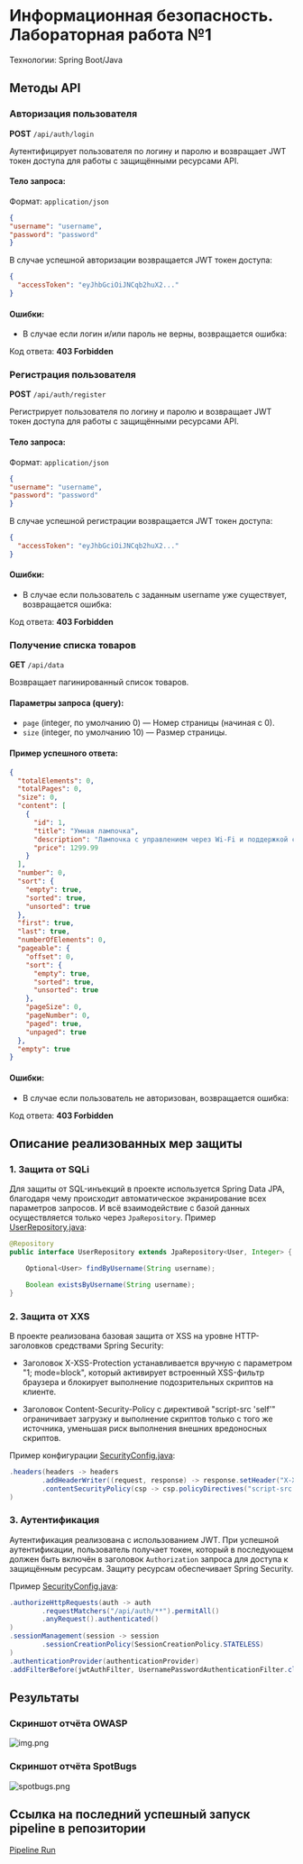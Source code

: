 # Информационная безопасность. Лабораторная работа №1

Технологии: Spring Boot/Java

## Методы API

### Авторизация пользователя

**POST** `/api/auth/login`

Аутентифицирует пользователя по логину и паролю и возвращает JWT токен доступа для работы с защищёнными ресурсами API.

#### Тело запроса:

Формат: `application/json`
```json
{
"username": "username",
"password": "password"
}
```

В случае успешной авторизации возвращается JWT токен доступа:
```json
{
  "accessToken": "eyJhbGciOiJNCqb2huX2..."
}
```

#### Ошибки:

- В случае если логин и/или пароль не верны, возвращается ошибка:

Код ответа: **403 Forbidden**

### Регистрация пользователя

**POST** `/api/auth/register`

Регистрирует пользователя по логину и паролю и возвращает JWT токен доступа для работы с защищёнными ресурсами API.

#### Тело запроса:

Формат: `application/json`
```json
{
"username": "username",
"password": "password"
}
```

В случае успешной регистрации возвращается JWT токен доступа:
```json
{
  "accessToken": "eyJhbGciOiJNCqb2huX2..."
}
```

#### Ошибки:

- В случае если пользователь с заданным username уже существует, возвращается ошибка:

Код ответа: **403 Forbidden**

### Получение списка товаров

**GET** `/api/data`

Возвращает пагинированный список товаров.

#### Параметры запроса (query):

- `page` (integer, по умолчанию 0) — Номер страницы (начиная с 0).
- `size` (integer, по умолчанию 10) — Размер страницы.

#### Пример успешного ответа:
```json
{
  "totalElements": 0,
  "totalPages": 0,
  "size": 0,
  "content": [
    {
      "id": 1,
      "title": "Умная лампочка",
      "description": "Лампочка с управлением через Wi-Fi и поддержкой смартфонов",
      "price": 1299.99
    }
  ],
  "number": 0,
  "sort": {
    "empty": true,
    "sorted": true,
    "unsorted": true
  },
  "first": true,
  "last": true,
  "numberOfElements": 0,
  "pageable": {
    "offset": 0,
    "sort": {
      "empty": true,
      "sorted": true,
      "unsorted": true
    },
    "pageSize": 0,
    "pageNumber": 0,
    "paged": true,
    "unpaged": true
  },
  "empty": true
}
```

#### Ошибки:

- В случае если пользователь не авторизован, возвращается ошибка:

Код ответа: **403 Forbidden**

## Описание реализованных мер защиты

### 1. Защита от SQLi

Для защиты от SQL-инъекций в проекте используется Spring Data JPA, благодаря чему происходит автоматическое экранирование всех параметров запросов. И всё взаимодействие с базой данных осуществляется только через `JpaRepository`.
Пример [UserRepository.java](src/main/java/com/k1ndcat/lab1/repository/UserRepository.java):
```java
@Repository
public interface UserRepository extends JpaRepository<User, Integer> {

    Optional<User> findByUsername(String username);

    Boolean existsByUsername(String username);
}
```

### 2. Защита от XXS

В проекте реализована базовая защита от XSS на уровне HTTP-заголовков средствами Spring Security:

* Заголовок X-XSS-Protection устанавливается вручную с параметром "1; mode=block", который активирует встроенный XSS-фильтр браузера и блокирует выполнение подозрительных скриптов на клиенте.

* Заголовок Content-Security-Policy с директивой "script-src 'self'" ограничивает загрузку и выполнение скриптов только с того же источника, уменьшая риск выполнения внешних вредоносных скриптов.

Пример конфигурации [SecurityConfig.java](src/main/java/com/k1ndcat/lab1/config/SecurityConfig.java):
```java
.headers(headers -> headers
        .addHeaderWriter((request, response) -> response.setHeader("X-XSS-Protection", "1; mode=block"))
        .contentSecurityPolicy(csp -> csp.policyDirectives("script-src 'self'"))
)
```

### 3. Аутентификация

Аутентификация реализована с использованием JWT. При успешной аутентификации, пользователь получает токен, который в последующем должен быть включён в заголовок `Authorization` запроса для доступа к защищённым ресурсам. Защиту ресурсам обеспечивает Spring Security.

Пример [SecurityConfig.java](src/main/java/com/k1ndcat/lab1/config/SecurityConfig.java):
```java
.authorizeHttpRequests(auth -> auth
        .requestMatchers("/api/auth/**").permitAll()
        .anyRequest().authenticated()
)
.sessionManagement(session -> session
        .sessionCreationPolicy(SessionCreationPolicy.STATELESS)
)
.authenticationProvider(authenticationProvider)
.addFilterBefore(jwtAuthFilter, UsernamePasswordAuthenticationFilter.class);
```

## Результаты

### Скриншот отчёта OWASP
![img.png](results/owasp.png)

### Скриншот отчёта SpotBugs

![spotbugs.png](results/spotbugs.png)

## Ссылка на последний успешный запуск pipeline в репозитории

[Pipeline Run](https://github.com/k1nd-cat/information-security-itmo/actions/runs/18328052997)